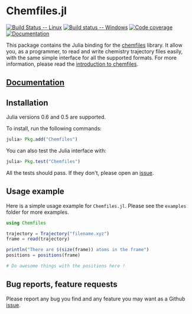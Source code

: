 # Chemfiles.jl

[![Build Status -- Linux](https://travis-ci.org/chemfiles/Chemfiles.jl.svg?branch=master)](https://travis-ci.org/chemfiles/Chemfiles.jl)
[![Build status -- Windows](https://ci.appveyor.com/api/projects/status/2v1ert2bktpwpiqo?svg=true)](https://ci.appveyor.com/project/Luthaf/chemfiles-jl)
[![Code coverage](https://codecov.io/github/chemfiles/Chemfiles.jl/coverage.svg?branch=master)](https://codecov.io/github/chemfiles/Chemfiles.jl?branch=master)
[![Documentation](https://img.shields.io/badge/docs-latest-brightgreen.svg)](http://chemfiles.org/Chemfiles.jl/)

This package contains the Julia binding for the [chemfiles] library. It allow
you, as a programmer, to read and write chemistry trajectory files easily, with
the same simple interface for all the supported formats. For more information,
please read the [introduction to chemfiles][docs_intro].

[chemfiles]: https://github.com/chemfiles/chemfiles
[docs_intro]: http://chemfiles.org/chemfiles/latest/overview.html

## [Documentation](http://chemfiles.github.io/Chemfiles.jl/)

## Installation

Julia versions 0.6 and 0.5 are supported.

To install, run the following commands:
```julia
julia> Pkg.add("Chemfiles")
```

You can also test the Julia interface with:
```julia
julia> Pkg.test("Chemfiles")
```

All the tests should pass. If they don't, please open an [issue].

## Usage example

Here is a simple usage example for `Chemfiles.jl`. Please see the `examples`
folder for more examples.

```julia
using Chemfiles

trajectory = Trajectory("filename.xyz")
frame = read(trajectory)

println("There are $(size(frame)) atoms in the frame")
positions = positions(frame)

# Do awesome things with the positions here !
```

## Bug reports, feature requests

Please report any bug you find and any feature you may want as a Github [issue].

[issue]: https://github.com/chemfiles/Chemfiles.jl/issues/new
